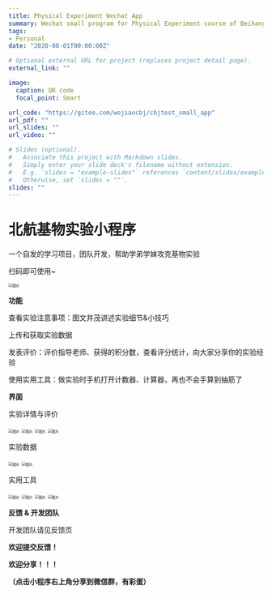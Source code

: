 ```yaml
---
title: Physical Experiment Wechat App
summary: Wechat small program for Physical Experiment course of Beihang University
tags:
- Personal
date: "2020-08-01T00:00:00Z"

# Optional external URL for project (replaces project detail page).
external_link: ""

image:
  caption: QR code
  focal_point: Smart

url_code: "https://gitee.com/wojiaocbj/cbjtest_small_app"
url_pdf: ""
url_slides: ""
url_video: ""

# Slides (optional).
#   Associate this project with Markdown slides.
#   Simply enter your slide deck's filename without extension.
#   E.g. `slides = "example-slides"` references `content/slides/example-slides.md`.
#   Otherwise, set `slides = ""`.
slides: ""
---
```


# 北航基物实验小程序



一个自发的学习项目，团队开发，帮助学弟学妹攻克基物实验

扫码即可使用~

<img src="https://mmbiz.qpic.cn/mmbiz_jpg/vMygUhzeDXicKjx1t6ctBMxmVvRtto2iaKl8l7ibtu7ruYV1luEiaEyHTtBch07Yc4ssucnd39Vf2qQdDMgpJs7WLA/640?wx_fmt=jpeg&tp=webp&wxfrom=5&wx_lazy=1&wx_co=1" alt="图片" style="zoom:50%;" />



**功能**

查看实验注意事项：图文并茂讲述实验细节&小技巧

上传和获取实验数据

发表评价：评价指导老师、获得的积分数，查看评分统计，向大家分享你的实验经验

使用实用工具：做实验时手机打开计数器、计算器，再也不会手算到抽筋了





**界面**

实验详情与评价

<img src="https://mmbiz.qpic.cn/mmbiz_jpg/vMygUhzeDXicKjx1t6ctBMxmVvRtto2iaKu8kOy4T8ywjLsYHBOmOaLDjiblib0aPpMlpl51RM3EPJhgjk3TOyHYSg/640?wx_fmt=jpeg&tp=webp&wxfrom=5&wx_lazy=1&wx_co=1" alt="图片" style="zoom:50%;" />

<img src="https://mmbiz.qpic.cn/mmbiz_jpg/vMygUhzeDXicKjx1t6ctBMxmVvRtto2iaKx13sS1Y6qVhvnOrgogmUXksgveKIXQk4TJ6gWCQkVibfSOqRbOpdjFw/640?wx_fmt=jpeg&tp=webp&wxfrom=5&wx_lazy=1&wx_co=1" alt="图片" style="zoom:50%;" />

<img src="https://mmbiz.qpic.cn/mmbiz_jpg/vMygUhzeDXicKjx1t6ctBMxmVvRtto2iaKIu7L1YM5rIRr0PdsFpaibrhX8uhk0j3DFS4N2Q3u2qh4icQOAorrjcUw/640?wx_fmt=jpeg&tp=webp&wxfrom=5&wx_lazy=1&wx_co=1" alt="图片" style="zoom:50%;" />

<img src="https://mmbiz.qpic.cn/mmbiz_jpg/vMygUhzeDXicKjx1t6ctBMxmVvRtto2iaKicvhIU3E6yjVVCEN9fBbwsCarvoR3Co4bsZBwOLeN1X2XlNeKkicoFibA/640?wx_fmt=jpeg&tp=webp&wxfrom=5&wx_lazy=1&wx_co=1" alt="图片" style="zoom:50%;" />



实验数据

<img src="https://mmbiz.qpic.cn/mmbiz_jpg/vMygUhzeDXicKjx1t6ctBMxmVvRtto2iaKxWyIcVbh6nmGyYsy44gTDR12qRx0srcrL5ClicmVvZRBKFxUia3pXictg/640?wx_fmt=jpeg&tp=webp&wxfrom=5&wx_lazy=1&wx_co=1" alt="图片" style="zoom:50%;" />

<img src="https://mmbiz.qpic.cn/mmbiz_jpg/vMygUhzeDXicKjx1t6ctBMxmVvRtto2iaK6uh8lgBo0Zm1YSEv5B1JEVx477awdBkvsVI7oib3tcS5ga8ZuMcjOHw/640?wx_fmt=jpeg&tp=webp&wxfrom=5&wx_lazy=1&wx_co=1" alt="图片" style="zoom:50%;" />





实用工具

<img src="https://mmbiz.qpic.cn/mmbiz_jpg/vMygUhzeDXicKjx1t6ctBMxmVvRtto2iaKPlibRw3VScSJOsTz5zvekyH3OqZdwA3tJtOcTtFAFNgHPIbZ3gIADcQ/640?wx_fmt=jpeg&tp=webp&wxfrom=5&wx_lazy=1&wx_co=1" alt="图片" style="zoom:50%;" />

<img src="https://mmbiz.qpic.cn/mmbiz_jpg/vMygUhzeDXicKjx1t6ctBMxmVvRtto2iaKibYiatYNBjUqAOgiamp3umoG8s6QKLrUTtQiaianNLT9kEZtjCfJRuC9kicA/640?wx_fmt=jpeg&tp=webp&wxfrom=5&wx_lazy=1&wx_co=1" alt="图片" style="zoom:50%;" />

<img src="https://mmbiz.qpic.cn/mmbiz_jpg/vMygUhzeDXicKjx1t6ctBMxmVvRtto2iaK4HXCdOiblvWib3qlLz6fiaiaialWvQD5kaw1RwcriaoeibBliauiatOwk3XmP8Q/640?wx_fmt=jpeg&tp=webp&wxfrom=5&wx_lazy=1&wx_co=1" alt="图片" style="zoom:50%;" />

<img src="https://mmbiz.qpic.cn/mmbiz_jpg/vMygUhzeDXicKjx1t6ctBMxmVvRtto2iaKJjHKkxZ5xYCKOibmGoVgf25A6EPFZA5XbNxeFp9IQ6xZVcaUaZbSG1w/640?wx_fmt=jpeg&tp=webp&wxfrom=5&wx_lazy=1&wx_co=1" alt="图片" style="zoom:50%;" />





**反馈 & 开发团队**

开发团队请见反馈页

**欢迎提交反馈！**

**欢迎分享！！！**

**（点击小程序右上角分享到微信群，有彩蛋）**
